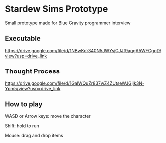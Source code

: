 # Stardew Sims Prototype
Small prototype made for Blue Gravity programmer interview

## Executable
https://drive.google.com/file/d/1NBwKdr340N5JWYsjCJJf9aqgA5WFCgqD/view?usp=drive_link

## Thought Process
https://drive.google.com/file/d/1GalWQuZr837wZ4ZUtseWJGjIk3N-Ypm5/view?usp=drive_link

## How to play
WASD or Arrow keys: move the character

Shift: hold to run

Mouse: drag and drop items
